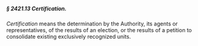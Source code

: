 ##### § 2421.13 Certification. #####

*Certification* means the determination by the Authority, its agents or representatives, of the results of an election, or the results of a petition to consolidate existing exclusively recognized units.